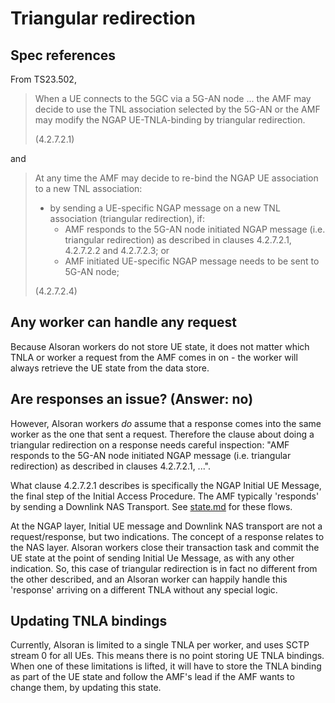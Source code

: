 # Triangular redirection

## Spec references
From TS23.502, 

> When a UE connects to the 5GC via a 5G-AN node  ... the AMF may decide to use the TNL association selected by the 5G-AN or the AMF may modify the NGAP UE-TNLA-binding by triangular redirection.  
>
> (4.2.7.2.1)

and

> At any time the AMF may decide to re-bind the NGAP UE association to a new TNL association:
> -	by sending a UE-specific NGAP message on a new TNL association (triangular redirection), if:
>   -	AMF responds to the 5G-AN node initiated NGAP message (i.e. triangular redirection) as described in clauses 4.2.7.2.1, 4.2.7.2.2 and 4.2.7.2.3; or
>   -	AMF initiated UE-specific NGAP message needs to be sent to 5G-AN node;
>
> (4.2.7.2.4)

## Any worker can handle any request
Because Alsoran workers do not store UE state, it does not matter which TNLA or worker a request from the AMF comes in on - the
worker will always retrieve the UE state from the data store.

## Are responses an issue?  (Answer: no)
However, Alsoran workers _do_ assume that a response comes into the same worker as the one that sent a request.  Therefore the clause about doing a triangular redirection on a response needs careful inspection: "AMF responds to the 5G-AN node initiated NGAP message (i.e. triangular redirection) as described in clauses 4.2.7.2.1, ...".

What clause 4.2.7.2.1 describes is specifically the NGAP Initial UE Message, the final step of the Initial Access Procedure.  The AMF typically 'responds' by sending a Downlink NAS Transport.  See [state.md](state.md) for these flows.  

At the NGAP layer, Initial UE message and Downlink NAS transport are not a request/response, but two indications.  The concept of a response relates to the NAS layer.  Alsoran workers close their transaction task and commit the UE state at the point of sending Initial Ue Message, as with any other indication.  So, this case of triangular redirection is in fact no different from the other   described, and an Alsoran worker can happily handle this 'response' arriving on a different TNLA without any special logic. 

## Updating TNLA bindings
Currently, Alsoran is limited to a single TNLA per worker, and uses SCTP stream 0 for all UEs.  This means there is no point storing UE TNLA bindings.  When one of these limitations is lifted, it will have to store the TNLA binding as part of the UE state and follow the AMF's lead if the AMF wants to change them, by updating this state. 